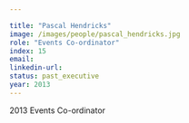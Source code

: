 ```yaml
---

title: "Pascal Hendricks"
image: /images/people/pascal_hendricks.jpg
role: "Events Co-ordinator"
index: 15
email:
linkedin-url:
status: past_executive
year: 2013
---
```

2013 Events Co-ordinator

